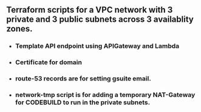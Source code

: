 ## Terraform scripts for a VPC network with 3 private and 3 public subnets across 3 availablity zones. 
- ### Template API endpoint using APIGateway and Lambda
- ### Certificate for domain
- ### route-53 records are for setting gsuite email.
- ### network-tmp script is for adding a temporary NAT-Gateway for CODEBUILD to run in the private subnets.

